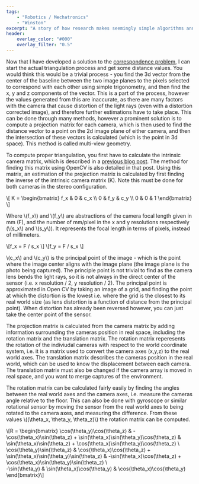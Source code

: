 ```yaml
---
tags:
    - "Robotics / Mechatronics"
    - "Winston"
excerpt: "A story of how research makes seemingly simple algorithms annoyingly complex."
header:
    overlay_color: "#000"
    overlay_filter: "0.5"
---
```


Now that I have developed a solution to the [correspondence problem]({{site.url}}/2023/04/26/Harris-Corner-Detection.html), I can start the actual triangulation process and get some distance values. You would think this would be a trivial process - you find the 3d vector from the center of the baseline between the two image planes to the pixels selected to correspond with each other using simple trigonometry, and then find the x, y and z components of the vector. This is a part of the process, however the values generated from this are inaccurate, as there are many factors with the camera that cause distortion of the light rays (even with a distortion corrected image), and therefore further estimations have to take place. This can be done through many methods, however a prominent solution is to compute a projection matrix for each camera, which is then used to find the distance vector to a point on the 2d image plane of either camera, and then the intersection of these vectors is calculated (which is the point in 3d space). This method is called multi-view geometry.

To compute proper triangulation, you first have to calculate the intrinsic camera matrix, which is described in a [previous blog post]({{site.url}}/2023/02/13/Distortion.html). The method for finding this matrix using OpenCV is also detailed in that post. Using this matrix, an estimation of the projection matrix is calculated by first finding the inverse of the intrinsic camera matrix (K). Note this must be done for both cameras in the stereo configuration.

\\[
K = \begin{bmatrix} f_x & 0 & c_x \\\ 0 & f_y & c_y \\\ 0 & 0 & 1 \end{bmatrix}
\\]

Where \\(f_x\\) and \\(f_y\\) are abstractions of the camera focal length given in mm (F), and the number of mm/pixel in the x and y resolutions respectively (\\(s_x\\) and \\(s_y\\)). It represents the focal length in terms of pixels, instead of millimeters.

\\[f_x = F / s_x \\]
\\[f_y = F / s_x \\]

\\(c_x\\) and \\(c_y\\) is the principal point of the image - which is the point where the image center aligns with the image plane (the image plane is the photo being captured). The principle point is not trivial to find as the camera lens bends the light rays, so it is not always in the direct center of the sensor (i.e. x resolution / 2, y resolution / 2). The principal point is approximated in Open CV by taking an image of a grid, and finding the point at which the distortion is the lowest i.e. where the grid is the closest to its real world size (as lens distortion is a function of distance from the principal point). When distortion has already been reversed however, you can just take the center point of the sensor.

The projection matrix is calculated from the camera matrix by adding information surrounding the cameras position in real space, including the rotation matrix and the translation matrix. The rotation matrix reperesents the rotation of the indiviudal cameras with respect to the world coordinate system, i.e. it is a matrix used to convert the camera axes (x,y,z) to the real world axes. The translation matrix describes the cameras position in the real world, which can be used to know the displacement between each camera. The translation matrix must also be changed if the camera array is moved in real space, and you want to merge captures of the environment.

The rotation matrix can be calculated fairly easily by finding the angles between the real world axes and the camera axes, i.e. measure the cameras angle relative to the floor. This can also be done with gyroscope or similar rotational sensor by moving the sensor from the real world axes to being rotated to the camera axes, and measuring the difference. From these values \\((\\theta_x, \\theta_y, \\theta_z)\\) the rotation matrix can be computed.

\\[R = \\begin{bmatrix}
\\cos(\\theta_y)\\cos(\\theta_z) & -\\cos(\\theta_x)\\sin(\\theta_z) + \\sin(\\theta_x)\\sin(\\theta_y)\\cos(\\theta_z) & \\sin(\\theta_x)\\sin(\\theta_z) + \\cos(\\theta_x)\\sin(\\theta_y)\\cos(\\theta_z) \\\
\\cos(\\theta_y)\\sin(\\theta_z) & \\cos(\\theta_x)\\cos(\\theta_z) + \\sin(\\theta_x)\\sin(\\theta_y)\\sin(\\theta_z) & -\\sin(\\theta_x)\\cos(\\theta_z) + \\cos(\\theta_x)\\sin(\\theta_y)\\sin(\\theta_z) \\\
-\\sin(\\theta_y) & \\sin(\\theta_x)\\cos(\\theta_y) & \\cos(\\theta_x)\\cos(\\theta_y)
\\end{bmatrix}\\]

